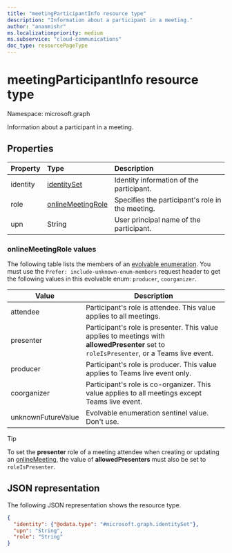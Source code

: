 ```yaml
---
title: "meetingParticipantInfo resource type"
description: "Information about a participant in a meeting."
author: "ananmishr"
ms.localizationpriority: medium
ms.subservice: "cloud-communications"
doc_type: resourcePageType
---
```


# meetingParticipantInfo resource type

Namespace: microsoft.graph

Information about a participant in a meeting.

## Properties

| Property | Type                          | Description                                                                         |
| :------- | :---------------------------- | :---------------------------------------------------------------------------------- |
| identity | [identitySet](identityset.md) | Identity information of the participant.                                            |
| role     | [onlineMeetingRole](#onlinemeetingrole-values)     | Specifies the participant's role in the meeting.|
| upn      | String                        | User principal name of the participant.                                             |

### onlineMeetingRole values

The following table lists the members of an [evolvable enumeration](/graph/best-practices-concept#handling-future-members-in-evolvable-enumerations). You must use the `Prefer: include-unknown-enum-members` request header to get the following values in this evolvable enum: `producer`, `coorganizer`.

| Value              | Description                                                            |
| ------------------ | ---------------------------------------------------------------------- |
| attendee            | Participant's role is attendee. This value applies to all meetings.   |
| presenter           | Participant's role is presenter. This value applies to meetings with **allowedPresenter** set to `roleIsPresenter`, or a Teams live event. |
| producer            | Participant's role is producer. This value applies to Teams live event only.  |
| coorganizer | Participant's role is co-organizer. This value applies to all meetings except Teams live event. |
| unknownFutureValue | Evolvable enumeration sentinel value. Don't use. |

> [!TIP]
>
> To set the  **presenter** role of a meeting attendee when creating or updating an [onlineMeeting](onlinemeeting.md), the value of **allowedPresenters** must also be set to `roleIsPresenter`.

## JSON representation

The following JSON representation shows the resource type.

<!-- {
  "blockType": "resource",
  "optionalProperties": [

  ],
  "@odata.type": "microsoft.graph.meetingParticipantInfo"
}-->
```json
{
  "identity": {"@odata.type": "#microsoft.graph.identitySet"},
  "upn": "String",
  "role": "String"
}
```

<!-- uuid: 8fcb5dbc-d5aa-4681-8e31-b001d5168d79
2015-10-25 14:57:30 UTC -->
<!--
{
  "type": "#page.annotation",
  "description": "meetingParticipantInfo resource",
  "keywords": "",
  "section": "documentation",
  "tocPath": "",
  "suppressions": []
}
-->
